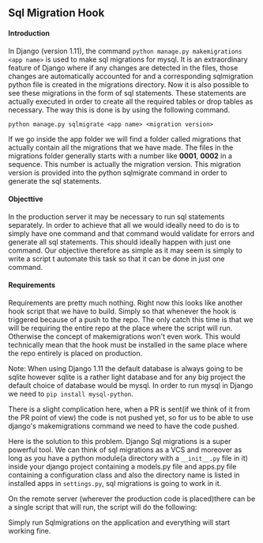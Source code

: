 ## Sql Migration Hook

#### Introduction

In Django (version 1.11), the command `python manage.py makemigrations <app name>` is used to make sql migrations for mysql. It is an extraordinary feature of Django where if any changes are detected in the files, those changes are automatically accounted for and a corresponding sqlmigration python file is created in the migrations directory. Now it is also possible to see these migrations in the form of sql statements. These statements are actually executed in order to create all the required tables or drop tables as necessary. The way this is done is by using the following command.

`python manage.py sqlmigrate <app name> <migration version>`

If we go inside the app folder we will find a folder called migrations that actually contain all the migrations that we have made. The files in the migrations folder generally starts with a number like **0001**, **0002** in a sequence. This number is actually the migration version. This migration version is provided into the python sqlmigrate command in order to generate the sql statements. 

#### Objecttive

In the production server it may be necessary to run sql statements separately. In order to achieve that all we would ideally need to do is to simply have one command and that command would validate for errors and generate all sql statements. This should ideally happen with just one command. Our objective therefore as simple as it may seem is simply to write a script t automate this task so that it can be done in just one command.

#### Requirements

Requirements are pretty much nothing. Right now this looks like another hook script that we have to build. Simply so that whenever the hook is triggered because of a push to the repo. The only catch this time is that we will be requiring the entire repo at the place where the script will run. Otherwise the concept of makemigrations won't even work. This would technically mean that the hook must be installed in the same place where the repo entirely is placed on production. 

Note: When using Django 1.11 the default database is always going to be sqlite however sqlite is a rather light database and for any big project the default choice of database would be mysql. In order to run mysql in Django we need to `pip install mysql-python`. 

There is a slight complication here, when a PR is sent(if we think of it from the PR point of view) the code is not pushed yet, so for us to be able to use django's makemigrations command we need to have the code pushed.

Here is the solution to this problem. Django Sql migrations is a super powerful tool. We can think of sql migrations as a VCS and moreover as long as you have a python module(a directory with a `__init__.py` file in it) inside your django project containing a models.py file and apps.py file containing a configuration class and also the directory name is listed in installed apps in `settings.py`, sql migrations is going to work in it. 

On the remote server (wherever the production code is placed)there can be a single script that will run, the script will do the following:

Simply run Sqlmigrations on the application and everything will start working fine.

